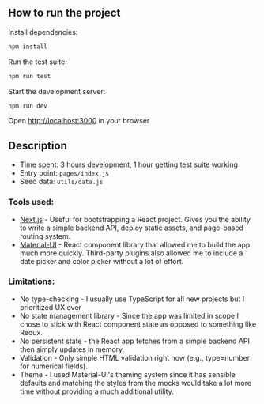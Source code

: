## How to run the project
Install dependencies:
```bash
npm install
```

Run the test suite:
```bash
npm run test
```

Start the development server:
```bash
npm run dev
```

Open [http://localhost:3000](http://localhost:3000) in your browser

## Description
* Time spent: 3 hours development, 1 hour getting test suite working
* Entry point: `pages/index.js`
* Seed data: `utils/data.js`

### Tools used:
* [Next.js](http://localhost:3000) - Useful for bootstrapping a React project. Gives you the ability to write a simple backend API, deploy static assets, and page-based routing system.
* [Material-UI](https://material-ui.com/) - React component library that allowed me to build the app much more quickly. Third-party plugins also allowed me to include a date picker and color picker without a lot of effort.

### Limitations:
* No type-checking - I usually use TypeScript for all new projects but I prioritized UX over 
* No state management library - Since the app was limited in scope I chose to stick with React component state as opposed to something like Redux.
* No persistent state - the React app fetches from a simple backend API then simply updates in memory. 
* Validation - Only simple HTML validation right now (e.g., type=number for numerical fields).
* Theme - I used Material-UI's theming system since it has sensible defaults and matching the styles from the mocks would take a lot more time without providing a much additional utility.